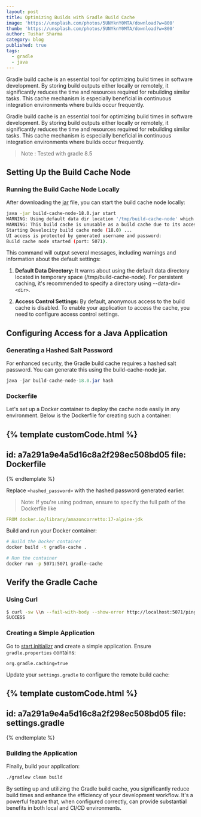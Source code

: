 ```yaml
---
layout: post
title: Optimizing Builds with Gradle Build Cache
image: 'https://unsplash.com/photos/5UNYknY0MTA/download?w=800'
thumb: 'https://unsplash.com/photos/5UNYknY0MTA/download?w=800'
author: Tushar Sharma
category: blog
published: true
tags:
  - gradle
  - java
---
```


Gradle build cache is an essential tool for optimizing build times in software development. By storing build outputs either locally or remotely, it significantly reduces the time and resources required for rebuilding similar tasks. This cache mechanism is especially beneficial in continuous integration environments where builds occur frequently.<!-- truncate_here -->

Gradle build cache is an essential tool for optimizing build times in software development. By storing build outputs either locally or remotely, it significantly reduces the time and resources required for rebuilding similar tasks. This cache mechanism is especially beneficial in continuous integration environments where builds occur frequently.


> Note : Tested with gradle 8.5

## Setting Up the Build Cache Node

### Running the Build Cache Node Locally

After downloading the  [jar](https://docs.gradle.com/build-cache-node/jar/build-cache-node-18.0.jar) file, you can start the build cache node locally:

```bash
java -jar build-cache-node-18.0.jar start
WARNING: Using default data dir location '/tmp/build-cache-node' which is in temp space and could be deleted at any time (use '--data-dir=<dir>' to specify a persistent location).
WARNING: This build cache is unusable as a build cache due to its access control settings - anonymous access is disabled and no users are defined.
Starting Develocity build cache node (18.0) ...
UI access is protected by generated username and password:
Build cache node started (port: 5071).
```
This command will output several messages, including warnings and information about the default settings:

1. **Default Data Directory:** It warns about using the default data directory located in temporary space (/tmp/build-cache-node). For persistent caching, it's recommended to specify a directory using --data-dir=`<dir>`.

2. **Access Control Settings:** By default, anonymous access to the build cache is disabled. To enable your application to access the cache, you need to configure access control settings.

## Configuring Access for a Java Application

### Generating a Hashed Salt Password

For enhanced security, the Gradle build cache requires a hashed salt password. You can generate this using the build-cache-node jar. 

```java
java -jar build-cache-node-18.0.jar hash
```
### Dockerfile

Let's set up a Docker container to deploy the cache node easily in any environment. Below is the Dockerfile for creating such a container:

{% template  customCode.html %}
---
id: a7a291a9e4a5d16c8a2f298ec508bd05
file: Dockerfile
---
{% endtemplate %}

Replace `<hashed_password>` with the hashed password generated earlier.

> Note: If you're using podman, ensure to specify the full path of the Dockerfile like

```yaml
FROM docker.io/library/amazoncorretto:17-alpine-jdk
```

Build and run your Docker container:

```bash
# Build the Docker container
docker build -t gradle-cache .

# Run the container
docker run -p 5071:5071 gradle-cache  
```


## Verify the Gradle Cache

### Using Curl


```bash
$ curl -sw \\n --fail-with-body --show-error http://localhost:5071/ping
SUCCESS
```

### Creating a Simple Application

Go to [start.initializr](https://start.spring.io/) and create a simple application. Ensure `gradle.properties` contains: 

```
org.gradle.caching=true
```

Update your `settings.gradle` to configure the remote build cache:

{% template customCode.html %}
---
id: a7a291a9e4a5d16c8a2f298ec508bd05
file: settings.gradle
---
{% endtemplate %}

### Building the Application

Finally, build your application:

```bash
./gradlew clean build
```

By setting up and utilizing the Gradle build cache, you significantly reduce build times and enhance the efficiency of your development workflow. It's a powerful feature that, when configured correctly, can provide substantial benefits in both local and CI/CD environments.
